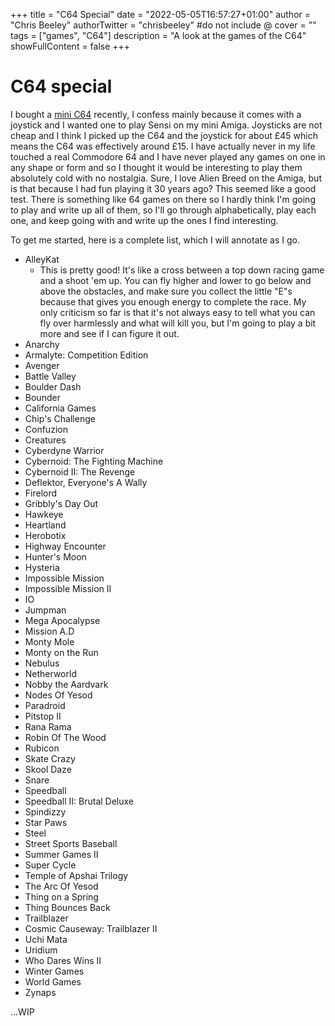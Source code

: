 +++
title = "C64 Special"
date = "2022-05-05T16:57:27+01:00"
author = "Chris Beeley"
authorTwitter = "chrisbeeley" #do not include @
cover = ""
tags = ["games", "C64"]
description = "A look at the games of the C64"
showFullContent = false
+++

# C64 special

I bought a [mini C64](https://retrogames.biz/products/thec64-mini/) recently, I confess mainly because it comes with a joystick and I wanted one to play Sensi on my mini Amiga. Joysticks are not cheap and I think I picked up the C64 and the joystick for about £45 which means the C64 was effectively around £15. I have actually never in my life touched a real Commodore 64 and I have never played any games on one in any shape or form and so I thought it would be interesting to play them absolutely cold with no nostalgia. Sure, I love Alien Breed on the Amiga, but is that because I had fun playing it 30 years ago? This seemed like a good test. There is something like 64 games on there so I hardly think I'm going to play and write up all of them, so I'll go through alphabetically, play each one, and keep going with and write up the ones I find interesting.

To get me started, here is a complete list, which I will annotate as I go.

* AlleyKat
    * This is pretty good! It's like a cross between a top down racing game and a shoot 'em up. You can fly higher and lower to go below and above the obstacles, and make sure you collect the little "E"s because that gives you enough energy to complete the race. My only criticism so far is that it's not always easy to tell what you can fly over harmlessly and what will kill you, but I'm going to play a bit more and see if I can figure it out.
* Anarchy
* Armalyte: Competition Edition
* Avenger
* Battle Valley
* Boulder Dash
* Bounder
* California Games
* Chip's Challenge
* Confuzion
* Creatures
* Cyberdyne Warrior
* Cybernoid: The Fighting Machine
* Cybernoid II: The Revenge
* Deflektor, Everyone's A Wally
* Firelord
* Gribbly's Day Out
* Hawkeye
* Heartland
* Herobotix
* Highway Encounter
* Hunter's Moon
* Hysteria
* Impossible Mission
* Impossible Mission II
* IO
* Jumpman
* Mega Apocalypse
* Mission A.D
* Monty Mole
* Monty on the Run
* Nebulus
* Netherworld
* Nobby the Aardvark
* Nodes Of Yesod
* Paradroid
* Pitstop II
* Rana Rama
* Robin Of The Wood
* Rubicon
* Skate Crazy
* Skool Daze
* Snare
* Speedball
* Speedball II: Brutal Deluxe
* Spindizzy
* Star Paws
* Steel
* Street Sports Baseball
* Summer Games II
* Super Cycle
* Temple of Apshai Trilogy
* The Arc Of Yesod
* Thing on a Spring
* Thing Bounces Back
* Trailblazer
* Cosmic Causeway: Trailblazer II
* Uchi Mata
* Uridium
* Who Dares Wins II
* Winter Games
* World Games
* Zynaps

...WIP